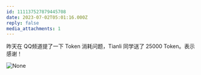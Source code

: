 ```yaml
---
id: 111137527879445708
date: 2023-07-02T05:01:16.000Z
reply: false
media_attachments: 1
---
```


昨天在 QQ频道提了一下 Token 消耗问题，Tianli 同学送了 25000 Token。表示感谢！

![None](https://files.e5n.cc/media_attachments/files/111/219/258/291/630/763/original/2ec242e9c50bb808.webp)

